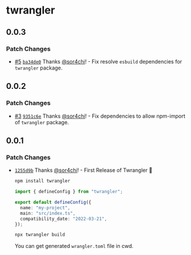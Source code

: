 # twrangler

## 0.0.3

### Patch Changes

- [#5](https://github.com/sor4chi/twrangler/pull/5) [`ba34de0`](https://github.com/sor4chi/twrangler/commit/ba34de0dff706a7d1a64420e43dc0b8406505ae1) Thanks [@sor4chi](https://github.com/sor4chi)! - Fix resolve `esbuild` dependencies for `twrangler` package.

## 0.0.2

### Patch Changes

- [#3](https://github.com/sor4chi/twrangler/pull/3) [`9351c6e`](https://github.com/sor4chi/twrangler/commit/9351c6ef7200d75793c2ba9a6b7f87649e9debc3) Thanks [@sor4chi](https://github.com/sor4chi)! - Fix dependencies to allow npm-import of `twrangler` package.

## 0.0.1

### Patch Changes

- [`1255d9b`](https://github.com/sor4chi/twrangler/commit/1255d9b7d22d76734c5bdc1572f094a08d7ca18f) Thanks [@sor4chi](https://github.com/sor4chi)! - First Release of Twrangler 🎉

  ```bash
  npm install twrangler
  ```

  ```ts
  import { defineConfig } from "twrangler";

  export default defineConfig({
    name: "my-project",
    main: "src/index.ts",
    compatibility_date: "2022-03-21",
  });
  ```

  ```bash
  npx twrangler build
  ```

  You can get generated `wrangler.toml` file in cwd.
